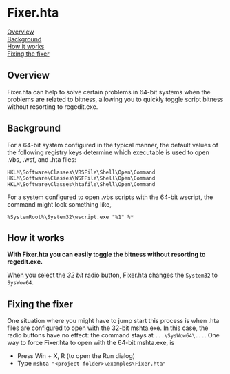 # Fixer.hta

[Overview](#overview)  
[Background](#background)  
[How it works](#how-it-works)  
[Fixing the fixer](#fixing-the-fixer)

## Overview

Fixer.hta can help to solve certain problems 
in 64-bit systems when the problems are 
related to bitness, allowing you to quickly 
toggle script bitness without resorting to 
regedit.exe.  

## Background

For a 64-bit system configured in the typical 
manner, the default values of the following 
registry keys determine which executable 
is used to open .vbs, .wsf, and .hta files:  
```
HKLM\Software\Classes\VBSFile\Shell\Open\Command
HKLM\Software\Classes\WSFFile\Shell\Open\Command
HKLM\Software\Classes\htafile\Shell\Open\Command
```
For a system configured to open .vbs 
scripts with the 64-bit wscript, the 
command might look something like,  

`%SystemRoot%\System32\wscript.exe "%1" %*`

## How it works

**With Fixer.hta you can easily toggle the 
bitness without resorting to regedit.exe.**

When you select the *32 bit* radio button, Fixer.hta 
changes the `System32` to `SysWow64`.  

## Fixing the fixer

One situation where you might have to 
jump start this process is when .hta files 
are configured to open with the 32-bit 
mshta.exe. In this case, the radio buttons 
have no effect: the command stays at 
`...\SysWow64\...`. One way to force Fixer.hta 
to open with the 64-bit mshta.exe, is

- Press Win + X, R (to open the Run dialog)
- Type `mshta "<project folder>\examples\Fixer.hta"`

<br>
<br>
<br>
<br>
<br>
<br>
<br>
<br>
<br>
<br>
<br>
<br>


  



